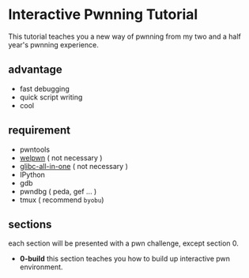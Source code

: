 # Interactive Pwnning Tutorial

This tutorial teaches you a new way of pwnning from my two and a half year's pwnning experience.

## advantage

- fast debugging
- quick script writing
- cool

## requirement

- pwntools
- [welpwn](https://github.com/matrix1001/welpwn) ( not necessary )
- [glibc-all-in-one](https://github.com/matrix1001/glibc-all-in-one) ( not necessary )
- IPython
- gdb
- pwndbg ( peda, gef ... )
- tmux ( recommend `byobu`)

## sections

each section will be presented with a pwn challenge, except section 0.

- **0-build** this section teaches you how to build up interactive pwn environment.